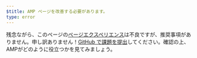 ```yaml
---
$title: AMP ページを改善する必要があります。
type: error
---
```


残念ながら、このページの[ページエクスペリエンス](https://developers.google.com/search/docs/guides/page-experience?hl=ja)は不良ですが、推奨事項がありません。申し訳ありません！[GitHub で課題を提出](https://github.com/ampproject/amphtml/issues/new?assignees=&labels=Type%3A+Page+experience&template=page-experience.md&title=Page+experience+issue)してください。確認の上、AMPがどのように役立つかを見てみましょう。
